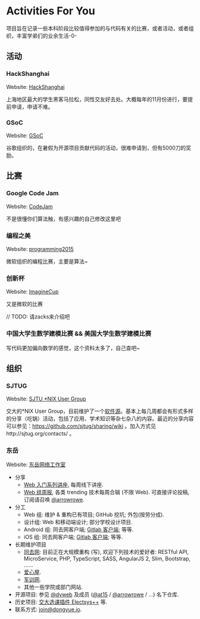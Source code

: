 # Activities For You

项目旨在记录一些本科阶段比较值得参加的与代码有关的比赛，或者活动，或者组织，丰富学弟们的业余生活-0-

## 活动

### HackShanghai

Website: [HackShanghai](http://www.hackshanghai.com/)

上海地区最大的学生黑客马拉松，同性交友好去处。大概每年的11月份进行，要提前申请，申请不难。

### GSoC

Website: [GSoC](https://developers.google.com/open-source/gsoc/)

谷歌组织的，在暑假为开源项目贡献代码的活动，很难申请到，但有5000刀的奖励。

## 比赛

### Google Code Jam

Website: [CodeJam](https://code.google.com/codejam)

不是很懂你们算法触，有感兴趣的自己修改这里吧

### 编程之美

Website: [programming2015](http://programming2015.cstnet.cn/)

微软组织的编程比赛，主要是算法~

### 创新杯

Website: [ImagineCup](https://www.imaginecup.com/)

又是微软的比赛

// TODO: 请zacks来介绍吧

### 中国大学生数学建模比赛 && 美国大学生数学建模比赛

写代码更加偏向数学的感觉，这个资料太多了，自己查吧~

## 组织

### SJTUG

Website: [SJTU *NIX User Group](http://sjtug.org/)

交大的*NIX User Group，目前维护了一个[软件源](https://mirrors.sjtug.org)。基本上每几周都会有形式多样的分享（吃锅）活动，包括了应用、学术知识等杂七杂八的内容。最近的分享内容可以参见：https://github.com/sjtug/sharing/wiki 。加入方式见http://sjtug.org/contacts/ 。

### 东岳

Website: [东岳网络工作室](http://dongyueweb.com/) 

- 分享
  - [Web 入门系列讲座](https://github.com/dyweb/course), 每周线下讲座.
  - [Web 组周报](https://github.com/dyweb/web-stuff), 各类 trending 技术每周合辑 (不限 Web). 可直接评论投稿, 订阅请召唤 [@arrowrowe](https://github.com/arrowrowe).
- 分工
  - Web 组: 维护 & 重构已有项目; GitHub 挖坑; 外包(按劳分成).
  - 设计组: Web 和移动端设计; 部分学校设计项目.
  - Android 组: 同去网客户端; [Gitlab 客户端](https://github.com/dyweb/gitlab-android); 等等.
  - iOS 组: 同去网客户端; [Gitlab 客户端](https://github.com/dyweb/gitlab-iOS); 等等.
- 长期维护项目
  - [同去网](http://tongqu.me/): 目前正在大规模重构 (写), 欢迎下列技术的爱好者: RESTful API, MicroService, PHP, TypeScript, SASS, AngularJS 2, Slim, Bootstrap, ......
  - [爱心屋](http://aixinwu.sjtu.edu.cn/).
  - [军训网](http://junxun.sjtu.edu.cn/).
  - 其他一些学院或部门网站.
- 开源项目: 参见 [@dyweb](https://github.com/dyweb/) 及成员 ([@at15](https://github.com/at15) / [@arrowrowe](https://github.com/arrowrowe) / ...) 名下仓库.
- 历史项目: [交大选课插件 Electsys++](https://github.com/laohyx/electsys) 等.
- 联系方式: join@dongyue.io.
